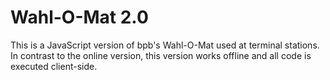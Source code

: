 Wahl-O-Mat 2.0
==============

This is a JavaScript version of bpb's Wahl-O-Mat used at terminal stations. In contrast to the online version, this version works offline and all code is executed client-side.
